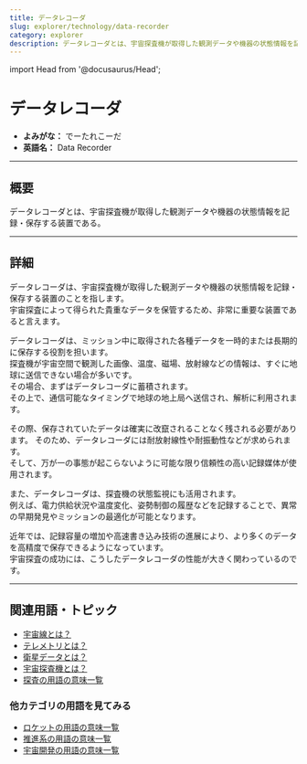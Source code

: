 ```yaml
---
title: データレコーダ
slug: explorer/technology/data-recorder
category: explorer
description: データレコーダとは、宇宙探査機が取得した観測データや機器の状態情報を記録・保存する装置である。
---
```


import Head from '@docusaurus/Head';

<Head>
  <script type="application/ld+json">
    {`{
      "@context": "https://schema.org",
      "@type": "DefinedTerm",
      "name": "データレコーダ",
      "inDefinedTermSet": "https://www.space-portal.org",
      "termCode": "explorer/technology/data-recorder",
      "description": "データレコーダとは、宇宙探査機が取得した観測データや機器の状態情報を記録・保存する装置である。",
      "url": "https://www.space-portal.org/docs/explorer/technology/data-recorder"
    }`}
  </script>
</Head>

# データレコーダ

- **よみがな：** でーたれこーだ  
- **英語名：** Data Recorder  

---

## 概要

データレコーダとは、宇宙探査機が取得した観測データや機器の状態情報を記録・保存する装置である。

---

## 詳細

データレコーダは、宇宙探査機が取得した観測データや機器の状態情報を記録・保存する装置のことを指します。  
宇宙探査によって得られた貴重なデータを保管するため、非常に重要な装置であると言えます。  

データレコーダは、ミッション中に取得された各種データを一時的または長期的に保存する役割を担います。  
探査機が宇宙空間で観測した画像、温度、磁場、放射線などの情報は、すぐに地球に送信できない場合が多いです。  
その場合、まずはデータレコーダに蓄積されます。  
その上で、通信可能なタイミングで地球の地上局へ送信され、解析に利用されます。  

その際、保存されていたデータは確実に改竄されることなく残される必要があります。
そのため、データレコーダには耐放射線性や耐振動性などが求められます。  
そして、万が一の事態が起こらないように可能な限り信頼性の高い記録媒体が使用されます。  

また、データレコーダは、探査機の状態監視にも活用されます。  
例えば、電力供給状況や温度変化、姿勢制御の履歴などを記録することで、異常の早期発見やミッションの最適化が可能となります。  

近年では、記録容量の増加や高速書き込み技術の進展により、より多くのデータを高精度で保存できるようになっています。  
宇宙探査の成功には、こうしたデータレコーダの性能が大きく関わっているのです。

---

## 関連用語・トピック

- [宇宙線とは？](docs/environment/cosmic-rays)
- [テレメトリとは？](docs/communication/system/telemetry)
- [衛星データとは？](docs/satellite/system/satellite-data)
- [宇宙探査機とは？](docs/explorer/space-probe)
- [探査の用語の意味一覧](docs/category/explorer)

### 他カテゴリの用語を見てみる
- [ロケットの用語の意味一覧](docs/category/rocket)
- [推進系の用語の意味一覧](docs/category/propulsion)
- [宇宙開発の用語の意味一覧](docs/category/glossary)